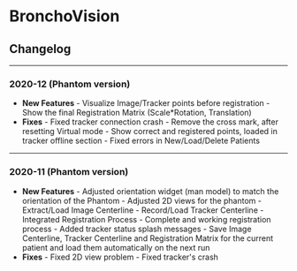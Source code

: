 # BronchoVision

## Changelog

---

### 2020-12 (Phantom version)

- **New Features**
        - Visualize Image/Tracker points before registration
        - Show the final Registration Matrix (Scale*Rotation, Translation)
- **Fixes**
        - Fixed tracker connection crash
        - Remove the cross mark, after resetting Virtual mode
        - Show correct and registered points, loaded in tracker offline section
        - Fixed errors in New/Load/Delete Patients

---

### 2020-11 (Phantom version)

- **New Features**
        - Adjusted orientation widget (man model) to match the orientation of the Phantom
        - Adjusted 2D views for the phantom
        - Extract/Load Image Centerline
        - Record/Load Tracker Centerline
        - Integrated Registration Process
        - Complete and working registration process
        - Added tracker status splash messages
        - Save Image Centerline, Tracker Centerline and Registration Matrix for the current patient and load them automatically on the next run
- **Fixes**
        - Fixed 2D view problem
        - Fixed tracker's crash
